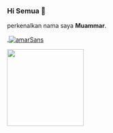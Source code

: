 ### Hi Semua 👋

perkenalkan nama saya **Muammar**.


<p align="left">
<a href="https://github.com/amarSans">
  
  <p>&nbsp;<img align="center" src="https://github-readme-stats.vercel.app/api?username=amarSans&show_icons=true&theme=algolia&locale=en" alt="amarSans" /></p>
  <img height="180em" src="https://github-readme-stats-eight-theta.vercel.app/api/top-langs/?username=amarSans&layout=compact&langs_count=8&theme=algolia"/>
</a>
</p>
